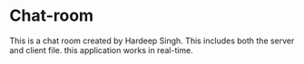 # Chat-room
This is a chat room created by Hardeep Singh. This includes both the server and client file. this application works in real-time.

